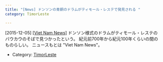 ```yaml
---
title: "[News] ドンソンの青銅のドラムがティモール・レステで発見される "
category: TimorLeste

---
```


[2015-12-05] [[Viet Nam News]](http://twib.in/l/8aRKkEn87rX)  ドンソン様式のドラムがティモール・レステの
バウカウのそばで見つかったという。
紀元前700年から紀元100年くらいの間のものらしい。
ニュースもとは "Viet Nam News"。

- Category: [TimorLeste](categories.html#TimorLeste)

